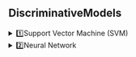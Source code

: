 ## DiscriminativeModels
 <details>
 <summary>1️⃣Support Vector Machine (SVM)</summary>
   <br>
  
 **📍Topics**
 

</details>
<details>
<summary>2️⃣Neural Network</summary>
  
